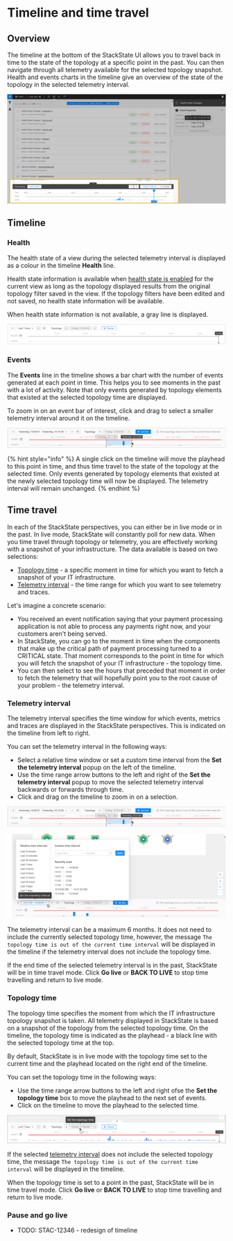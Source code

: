 # Timeline and time travel

## Overview

The timeline at the bottom of the StackState UI allows you to travel back in time to the state of the topology at a specific point in the past. You can then navigate through all telemetry available for the selected topology snapshot. Health and events charts in the timeline give an overview of the state of the topology in the selected telemetry interval.

![Timeline](../../.gitbook/assets/v43_timeline.png)

## Timeline

### Health

The health state of a view during the selected telemetry interval is displayed as a colour in the timeline **Health** line. 

Health state information is available when [health state is enabled](/use/health-state/configure-view-health.md) for the current view as long as the topology displayed results from the original topology filter saved in the view. If the topology filters have been edited and not saved, no health state information will be available.

When health state information is not available, a gray line is displayed.

![Health state not available](/.gitbook/assets/v44_timeline_no_health_state.png)

### Events

The **Events** line in the timeline shows a bar chart with the number of events generated at each point in time. This helps you to see moments in the past with a lot of activity. Note that only events generated by topology elements that existed at the selected topology time are displayed.

To zoom in on an event bar of interest, click and drag to select a smaller telemetry interval around it on the timeline.

![Click and drag to select a telemetry interval](/.gitbook/assets/v44_timeline_click_drag_3.png)

{% hint style="info" %}
A single click on the timeline will move the playhead to this point in time, and thus time travel to the state of the topology at the selected time. Only events generated by topology elements that existed at the newly selected topology time will now be displayed. The telemetry interval will remain unchanged.
{% endhint %}

## Time travel

In each of the StackState perspectives, you can either be in live mode or in the past. In live mode, StackState will constantly poll for new data. When you time travel through topology or telemetry, you are effectively working with a snapshot of your infrastructure. The data available is based on two selections:

* [Topology time](#topology-time) - a specific moment in time for which you want to fetch a snapshot of your IT infrastructure.
* [Telemetry interval](#telemetry-interval) - the time range for which you want to see telemetry and traces.

Let's imagine a concrete scenario:

* You received an event notification saying that your payment processing application is not able to process any payments right now, and your customers aren't being served.
* In StackState, you can go to the moment in time when the components that make up the critical path of payment processing turned to a CRITICAL state. That moment corresponds to the point in time for which you will fetch the snapshot of your IT infrastructure - the topology time.
* You can then select to see the hours that preceded that moment in order to fetch the telemetry that will hopefully point you to the root cause of your problem - the telemetry interval.

### Telemetry interval

The telemetry interval specifies the time window for which events, metrics and traces are displayed in the StackState perspectives. This is indicated on the timeline from left to right.

You can set the telemetry interval in the following ways:

* Select a relative time window or set a custom time interval from the **Set the telemetry interval** popup on the left of the timeline.
* Use the time range arrow buttons to the left and right of the **Set the telemetry interval** popup to move the selected telemetry interval backwards or forwards through time.
* Click and drag on the timeline to zoom in on a selection.

![Click and drag to select a telemetry interval](/.gitbook/assets/v44_timeline_click_drag_3.png)

![Set the telemetry interval popup](/.gitbook/assets/v44_timeline_telemetry_interval.png)

The telemetry interval can be a maximum 6 months. It does not need to include the currently selected topology time, however, the message `The topology time is out of the current time interval` will be displayed in the timeline if the telemetry interval does not include the topology time.

If the end time of the selected telemetry interval is in the past, StackState will be in time travel mode. Click **Go live** or **BACK TO LIVE** to stop time travelling and return to live mode.

### Topology time

The topology time specifies the moment from which the IT infrastructure topology snapshot is taken. All telemetry displayed in StackState is based on a snapshot of the topology from the selected topology time. On the timeline, the topology time is indicated as the playhead - a black line with the selected topology time at the top.

By default, StackState is in live mode with the topology time set to the current time and the playhead located on the right end of the timeline.

You can set the topology time in the following ways:

* Use the time range arrow buttons to the left and right ofse the **Set the topology time** box to move the playhead to the next set of events.
* Click on the timeline to move the playhead to the selected time.

![Set the topology time box](/.gitbook/assets/v44_timeline_set_topology_time.png)

If the selected [telemetry interval](#telemetry-interval) does not include the selected topology time, the message `The topology time is out of the current time interval` will be displayed in the timeline.

When the topology time is set to a point in the past, StackState will be in time travel mode. Click **Go live** or **BACK TO LIVE** to stop time travelling and return to live mode.

### Pause and go live




* TODO: STAC-12346 - redesign of timeline